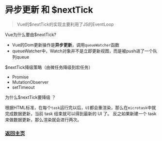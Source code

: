 # 异步更新 和 $nextTick

> Vue的$nextTick的实现主要利用了JS的EventLoop

Vue为什么要由$nextTick?
* Vue的Dom更新操作是**异步更新**，调用`queueWatcher`函数
* queueWatcher中，Watch对象并不是立即更新视图，而是被push进了一个队列queue

$nextTick降级策略（由微任务降级到宏任务）
* Promise
* MutationObserver
* setTimeout

为什么$nextTick要降级 ？

根据HTML标准，在每个`task`运行完以后，`UI`都会重渲染，那么在`microtask`中就完成数据更新，当前 task 结束就可以得到最新的 UI 了。
反之如果新建一个 task 来做数据更新，那么渲染就会进行两次。


### [返回主页](/README.md)